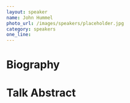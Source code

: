 ```yaml
---
layout: speaker
name: John Hummel
photo_url: /images/speakers/placeholder.jpg
category: speakers
one_line:
---
```


Biography
====

Talk Abstract
=============
